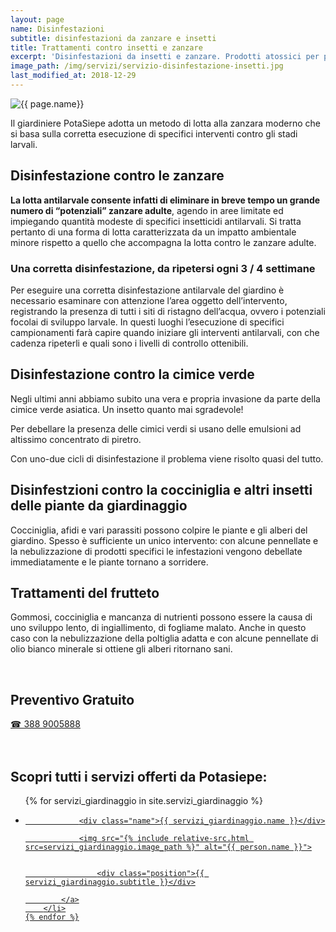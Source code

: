 ```yaml
---
layout: page
name: Disinfestazioni
subtitle: disinfestazioni da zanzare e insetti
title: Trattamenti contro insetti e zanzare
excerpt: 'Disinfestazioni da insetti e zanzare. Prodotti atossici per prevenire e contrastare le infestazioni da zanzare e da altri insetti. Metodo efficace.'
image_path: /img/servizi/servizio-disinfestazione-insetti.jpg
last_modified_at: 2018-12-29
---
```

<img src="{{ page.image_path }}" alt="{{ page.name}}" title="{{ page.name }}"/>

Il giardiniere PotaSiepe adotta un metodo di lotta alla zanzara moderno che si basa sulla corretta esecuzione di specifici interventi contro gli stadi larvali.

## Disinfestazione contro le zanzare


**La lotta antilarvale consente infatti di eliminare in breve tempo un grande numero di “potenziali” zanzare adulte**, agendo in aree limitate ed impiegando quantità modeste di specifici insetticidi antilarvali. Si tratta pertanto di una forma di lotta caratterizzata da un impatto ambientale minore rispetto a quello che accompagna la lotta contro le zanzare adulte.

### Una corretta disinfestazione, da ripetersi ogni 3 / 4 settimane

Per eseguire una corretta disinfestazione antilarvale del giardino è necessario esaminare con attenzione l’area oggetto dell’intervento, registrando la presenza di tutti i siti di ristagno dell’acqua, ovvero i potenziali focolai di sviluppo larvale. In questi luoghi l’esecuzione di specifici campionamenti farà capire quando iniziare gli interventi antilarvali, con che cadenza ripeterli e quali sono i livelli di controllo ottenibili.

## Disinfestazione contro la cimice verde

Negli ultimi anni abbiamo subito una vera e propria invasione da parte della cimice verde asiatica. Un insetto quanto mai sgradevole!

Per debellare la presenza delle cimici verdi si usano delle emulsioni ad altissimo concentrato di piretro.

Con uno-due cicli di disinfestazione il problema viene risolto quasi del tutto.

## Disinfestzioni contro la cocciniglia e altri insetti delle piante da giardinaggio

Cocciniglia, afidi e vari parassiti possono colpire le piante e gli alberi del giardino. Spesso è sufficiente un unico intervento: con alcune pennellate e la nebulizzazione di prodotti specifici le infestazioni vengono debellate immediatamente e le piante tornano a sorridere.

## Trattamenti del frutteto

Gommosi, cocciniglia e mancanza di nutrienti possono essere la causa di uno sviluppo lento, di ingiallimento, di fogliame malato. Anche in questo caso con la nebulizzazione della poltiglia adatta e con alcune pennellate di olio bianco minerale si ottiene gli alberi ritornano sani.

<br/>
<div class="text-center">
  <h2>Preventivo Gratuito</h2>
  <a title="numero di telefono di Potasiepe Giardiniere +393889005888" href="tel:+393889005888" class="button">&#9742; 388 9005888</a>
</div>
<br/><br/>

## Scopri tutti i servizi offerti da Potasiepe:

<div class="list-collection">
<ul>
	{% for servizi_giardinaggio in site.servizi_giardinaggio %}
		<li>
			<a href="{{ site.baseurl }}{{ servizi_giardinaggio.url }}">

				<div class="name">{{ servizi_giardinaggio.name }}</div>

				<img src="{% include relative-src.html src=servizi_giardinaggio.image_path %}" alt="{{ person.name }}">


					<div class="position">{{ servizi_giardinaggio.subtitle }}</div>

			</a>
		</li>
	{% endfor %}

</ul>
</div>
